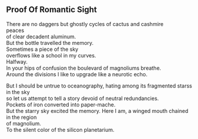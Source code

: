 Proof Of Romantic Sight
-----------------------
There are no daggers but ghostly cycles of cactus and cashmire  
peaces  
of clear decadent aluminum.  
But the bottle travelled the memory.  
Sometimes a piece of the sky  
overflows like a school in my curves.  
Halfway.  
In your hips of confusion the boulevard of magnoliums breathe.  
Around the divisions I like to upgrade like a neurotic echo.  
  
But I should be untrue to oceanography, hating among its fragmented starss in the sky  
so let us attempt to tell a story devoid of neutral redundancies.  
Pockets of iron converted into paper-mache.  
But the starry sky excited the memory. Here I am, a winged mouth chained in the region  
of magnolium.  
To the silent color of the silicon planetarium.  
